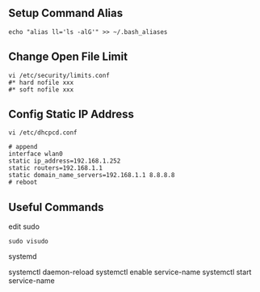 ## Setup Command Alias
```
echo "alias ll='ls -alG'" >> ~/.bash_aliases
```

## Change Open File Limit
```
vi /etc/security/limits.conf
#* hard nofile xxx
#* soft nofile xxx
```

## Config Static IP Address
```
vi /etc/dhcpcd.conf

# append
interface wlan0
static ip_address=192.168.1.252
static routers=192.168.1.1
static domain_name_servers=192.168.1.1 8.8.8.8
# reboot
```

## Useful Commands
edit sudo
```
sudo visudo
```

systemd

systemctl daemon-reload
systemctl enable service-name
systemctl start service-name